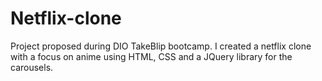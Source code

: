 # Netflix-clone


Project proposed during DIO TakeBlip bootcamp. I created a netflix clone with a focus on anime using HTML, CSS and a JQuery library for the carousels. 

